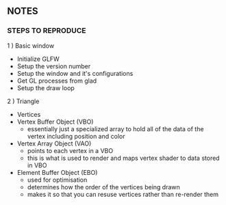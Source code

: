 ## NOTES

### STEPS TO REPRODUCE

1 ) Basic window

* Initialize GLFW
* Setup the version number
* Setup the window and it's configurations
* Get GL processes from glad
* Setup the draw loop

2 ) Triangle

* Vertices
* Vertex Buffer Object (VBO)
  * essentially just a specialized array to hold all of the data of the vertex including position and color
* Vertex Array Object (VAO)
  * points to each vertex in a VBO
  * this is what is used to render and maps vertex shader to data stored in VBO
* Element Buffer Object (EBO)
  * used for optimisation
  * determines how the order of the vertices being drawn
  * makes it so that you can resuse vertices rather than re-render them
